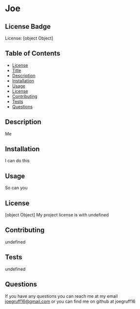# Joe

  ## License Badge
  License: [object Object]

  ## Table of Contents
  - [License](#license)
  - [Title](#title)
  - [Description](#description)
  - [Installation](#installation)
  - [Usage](#usage)
  - [License](#license)
  - [Contributing](#contributing)
  - [Tests](#tests)
  - [Questions](#questions)

  ## Description
  Me

  ## Installation
  I can do this

  ## Usage
  So can you

  ## License
  [object Object]
  My project license is with undefined

  ## Contributing
  undefined

  ## Tests
  undefined

  ## Questions
  If you have any questions you can reach me at my email joegruff16@gmail.com or you can find me on github at joegruff16